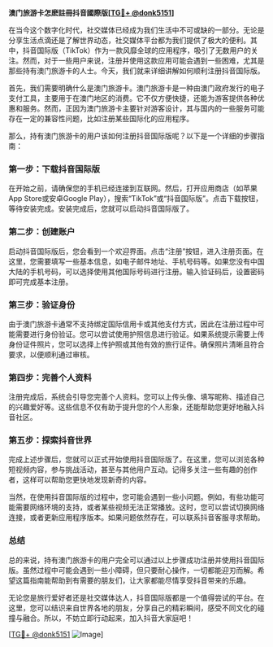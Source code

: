 **澳门旅游卡怎麽註冊抖音國際版[[TG💪+ @donk5151](https://t.me/s/donk5151)]**

在当今这个数字化时代，社交媒体已经成为我们生活中不可或缺的一部分。无论是分享生活点滴还是了解世界动态，社交媒体平台都为我们提供了极大的便利。其中，抖音国际版（TikTok）作为一款风靡全球的应用程序，吸引了无数用户的关注。然而，对于一些用户来说，注册并使用这款应用可能会遇到一些困难，尤其是那些持有澳门旅游卡的人士。今天，我们就来详细讲解如何顺利注册抖音国际版。

首先，我们需要明确什么是澳门旅游卡。澳门旅游卡是一种由澳门政府发行的电子支付工具，主要用于在澳门地区的消费。它不仅方便快捷，还能为游客提供各种优惠和服务。然而，正因为澳门旅游卡主要针对游客设计，其与国内的一些服务可能存在一定的兼容性问题，比如注册某些国际化的应用程序。

那么，持有澳门旅游卡的用户该如何注册抖音国际版呢？以下是一个详细的步骤指南：

### **第一步：下载抖音国际版**

在开始之前，请确保您的手机已经连接到互联网。然后，打开应用商店（如苹果App Store或安卓Google Play），搜索“TikTok”或“抖音国际版”。点击下载按钮，等待安装完成。安装完成后，您就可以启动抖音国际版了。

### **第二步：创建账户**

启动抖音国际版后，您会看到一个欢迎界面。点击“注册”按钮，进入注册页面。在这里，您需要填写一些基本信息，如电子邮件地址、手机号码等。如果您没有中国大陆的手机号码，可以选择使用其他国际号码进行注册。输入验证码后，设置密码即可完成基本注册。

### **第三步：验证身份**

由于澳门旅游卡通常不支持绑定国际信用卡或其他支付方式，因此在注册过程中可能需要进行身份验证。您可以尝试使用护照信息进行验证。如果系统提示需要上传身份证件照片，您可以选择上传护照或其他有效的旅行证件。确保照片清晰且符合要求，以便顺利通过审核。

### **第四步：完善个人资料**

注册完成后，系统会引导您完善个人资料。您可以上传头像、填写昵称、描述自己的兴趣爱好等。这些信息不仅有助于提升您的个人形象，还能帮助您更好地融入抖音社区。

### **第五步：探索抖音世界**

完成上述步骤后，您就可以正式开始使用抖音国际版了。在这里，您可以浏览各种短视频内容，参与挑战活动，甚至与其他用户互动。记得多关注一些有趣的创作者，这样可以帮助您更快地发现新奇的内容。

当然，在使用抖音国际版的过程中，您可能会遇到一些小问题。例如，有些功能可能需要网络环境的支持，或者某些视频无法正常播放。这时，您可以尝试切换网络连接，或者更新应用程序版本。如果问题依然存在，可以联系抖音客服寻求帮助。

### **总结**

总的来说，持有澳门旅游卡的用户完全可以通过以上步骤成功注册并使用抖音国际版。虽然过程中可能会遇到一些小障碍，但只要耐心操作，一切都能迎刃而解。希望这篇指南能帮助到有需要的朋友们，让大家都能尽情享受抖音带来的乐趣。

无论您是旅行爱好者还是社交媒体达人，抖音国际版都是一个值得尝试的平台。在这里，您可以结识来自世界各地的朋友，分享自己的精彩瞬间，感受不同文化的碰撞与融合。所以，不妨立即行动起来，加入抖音大家庭吧！

[[TG💪+ @donk5151](https://t.me/s/donk5151) ![Image](https://i.postimg.cc/rwNCRYN7/Snipaste-2025-04-30-17-27-05.png)]